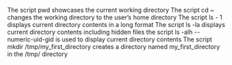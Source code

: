 The script pwd showcases the current working directory
The script cd ~ changes the working directory to the user’s home directory
The script ls - 1 displays current directory contents in a long format
The script ls -la displays current directory contents including hidden files
the script ls -alh --numeric-uid-gid is used to display current directory contents
The script mkdir /tmp/my_first_directory creates a directory named my_first_directory in the /tmp/ directory
